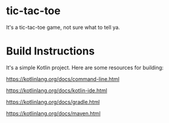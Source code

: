 # tic-tac-toe

It's a tic-tac-toe game, not sure what to tell ya.

# Build Instructions

It's a simple Kotlin project. Here are some resources for building:

https://kotlinlang.org/docs/command-line.html

https://kotlinlang.org/docs/kotlin-ide.html

https://kotlinlang.org/docs/gradle.html

https://kotlinlang.org/docs/maven.html